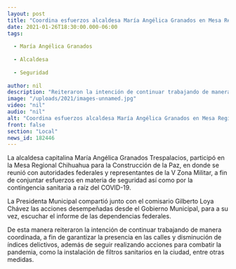 ```yaml
---
layout: post
title: "Coordina esfuerzos alcaldesa María Angélica Granados en Mesa Regional de Seguridad"
date: 2021-01-26T18:30:00.000-06:00
tags:
  
  - María Angélica Granados
  
  - Alcaldesa
  
  - Seguridad
  
author: nil
description: "Reiteraron la intención de continuar trabajando de manera coordinada, a fin de garantizar la presencia en las calles y disminución de índices delictivos"
image: "/uploads/2021/images-unnamed.jpg"
video: "nil"
audio: "nil"
alt: "Coordina esfuerzos alcaldesa María Angélica Granados en Mesa Regional de Seguridad"
front: false
section: "Local"
news_id: 182446
---
```


La alcaldesa capitalina María Angélica Granados Trespalacios, participó en la Mesa Regional Chihuahua para la Construcción de la Paz, en donde se reunió con autoridades federales y representantes de la V Zona Militar, a fin de conjuntar esfuerzos en materia de seguridad así como por la contingencia sanitaria a raíz del COVID-19.

La Presidenta Municipal compartió junto con el comisario Gilberto Loya Chávez las acciones desempeñadas desde el Gobierno Municipal, para a su vez, escuchar el informe de las dependencias federales.

De esta manera reiteraron la intención de continuar trabajando de manera coordinada, a fin de garantizar la presencia en las calles y disminución de índices delictivos, además de seguir realizando acciones para combatir la pandemia, como la instalación de filtros sanitarios en la ciudad, entre otras medidas.